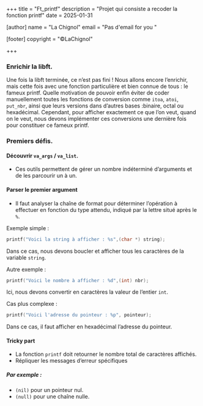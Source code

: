 +++
title = "Ft_printf"
description = "Projet qui consiste a recoder la fonction printf"
date = 2025-01-31

[author]
name = "La Chignol"
email = "Pas d'email for you "

[footer]
copyright = "©LaChignol"

+++

### Enrichir la libft.
Une fois la libft terminée, ce n’est pas fini ! 
Nous allons encore l’enrichir, mais cette fois avec une fonction particulière et bien connue de tous : le fameux printf. 
Quelle motivation de pouvoir enfin éviter de coder manuellement toutes les fonctions de conversion comme `itoa`, `atoi`, `put_nbr`, ainsi que leurs versions dans d’autres bases :binaire, octal ou hexadécimal. 
Cependant, pour afficher exactement ce que l’on veut, quand on le veut, nous devons implémenter ces conversions une dernière fois pour constituer ce fameux printf.

### Premiers défis.

#### Découvrir `va_args` / `va_list`.
- Ces outils permettent de gérer un nombre indéterminé d’arguments et de les parcourir un à un.
#### Parser le premier argument
- Il faut analyser la chaîne de format pour déterminer l’opération à effectuer en fonction du type attendu, indiqué par la lettre situé après le `%`.

Exemple simple :
```c
printf("Voici la string à afficher : %s",(char *) string);
```
Dans ce cas, nous devons boucler et afficher tous les caractères de la variable `string`.

Autre exemple :
```c
printf("Voici le nombre à afficher : %d",(int) nbr);
```
Ici, nous devons convertir en caractères la valeur de l’entier `int`.

Cas plus complexe :
```c
printf("Voici l'adresse du pointeur : %p", pointeur);
```
Dans ce cas, il faut afficher en hexadécimal l’adresse du pointeur.

#### Tricky part

- La fonction `printf` doit retourner le nombre total de caractères affichés.
- Répliquer les messages d’erreur spécifiques
##### Par exemple :
- `(nil)` pour un pointeur nul.
- `(null)` pour une chaîne nulle.